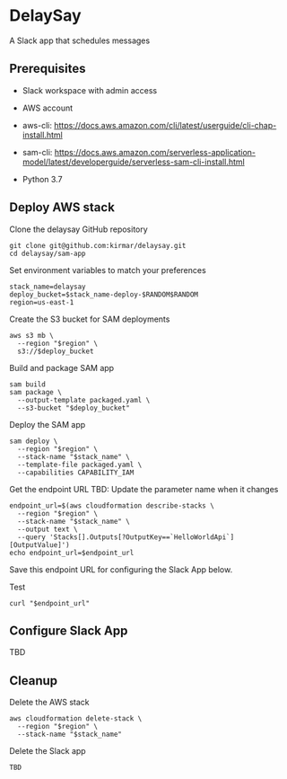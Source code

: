 # DelaySay

A Slack app that schedules messages


## Prerequisites

- Slack workspace with admin access

- AWS account

- aws-cli: <https://docs.aws.amazon.com/cli/latest/userguide/cli-chap-install.html>

- sam-cli: <https://docs.aws.amazon.com/serverless-application-model/latest/developerguide/serverless-sam-cli-install.html>

- Python 3.7


## Deploy AWS stack

Clone the delaysay GitHub repository

    git clone git@github.com:kirmar/delaysay.git
    cd delaysay/sam-app

Set environment variables to match your preferences

    stack_name=delaysay
    deploy_bucket=$stack_name-deploy-$RANDOM$RANDOM
    region=us-east-1
    
Create the S3 bucket for SAM deployments

    aws s3 mb \
      --region "$region" \
      s3://$deploy_bucket

Build and package SAM app

    sam build
    sam package \
      --output-template packaged.yaml \
      --s3-bucket "$deploy_bucket"
    
Deploy the SAM app

    sam deploy \
      --region "$region" \
      --stack-name "$stack_name" \
      --template-file packaged.yaml \
      --capabilities CAPABILITY_IAM

Get the endpoint URL
TBD: Update the parameter name when it changes

    endpoint_url=$(aws cloudformation describe-stacks \
      --region "$region" \
      --stack-name "$stack_name" \
      --output text \
      --query 'Stacks[].Outputs[?OutputKey==`HelloWorldApi`][OutputValue]')
    echo endpoint_url=$endpoint_url

Save this endpoint URL for configuring the Slack App below.

Test

    curl "$endpoint_url"

## Configure Slack App

TBD


## Cleanup

Delete the AWS stack

    aws cloudformation delete-stack \
      --region "$region" \
      --stack-name "$stack_name"

Delete the Slack app

    TBD
